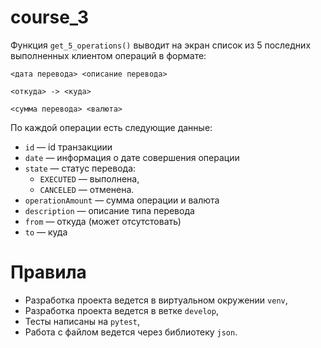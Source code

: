 # course_3

Функция `get_5_operations()` выводит на экран список из 5 последних выполненных клиентом операций в формате:

`<дата перевода> <описание перевода>`

`<откуда> -> <куда>`

`<сумма перевода> <валюта>`

По каждой операции есть следующие данные:

- `id` — id транзакциии
- `date` — информация о дате совершения операции
- `state` — статус перевода:
    - `EXECUTED`  — выполнена,
    - `CANCELED`  — отменена.
- `operationAmount` — сумма операции и валюта
- `description` — описание типа перевода
- `from` — откуда (может отсутстовать)
- `to` — куда

# Правила

- Разработка проекта ведется в виртуальном окружении `venv`,
- Разработка проекта ведется в ветке `develop`,
- Тесты написаны на `pytest`,
- Работа с файлом ведется через библиотеку `json`.
